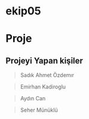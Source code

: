 # ekip05

# Proje

## Projeyi Yapan kişiler


> Sadık Ahmet Özdemır

> Emirhan Kadiroglu

> Aydın Can

> Seher Münüklü



